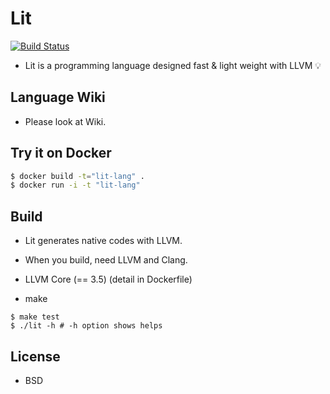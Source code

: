 # Lit
[![Build Status](https://travis-ci.org/maekawatoshiki/lit-x86.svg?branch=llvm)](https://travis-ci.org/maekawatoshiki/lit-x86)

- Lit is a programming language designed fast & light weight with LLVM :bulb:

## Language Wiki
- Please look at Wiki.

## Try it on Docker
```sh
$ docker build -t="lit-lang" .
$ docker run -i -t "lit-lang"
```

## Build
- Lit generates native codes with LLVM.
- When you build, need LLVM and Clang.

- LLVM Core (== 3.5) (detail in Dockerfile)
- make

```
$ make test
$ ./lit -h # -h option shows helps
```

## License
- BSD
